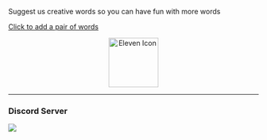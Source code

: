 Suggest us creative words so you can have fun with more words

[Click to add a pair of words](https://github.com/devnar/WhoInsane/discussions/1)

<p align="center">
  <a href="https://eleven.js.org" target="_blank">
    <img width="100" src="https://raw.githubusercontent.com/elevenvac/elevenvac/master/011nobgLebensraum.png" alt="Eleven Icon">
  </a>
</p>

---

### Discord Server
<a href="https://discord.gg/9hME88ntka">
  <img src="http://invidget.switchblade.xyz/9hME88ntka"/>
</a>